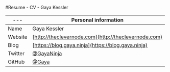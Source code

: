 #Resume - CV - Gaya Kessler

| --- | Personal information |
| --- | --- |
| Name | Gaya Kessler |
| Website | [http://theclevernode.com](http://theclevernode.com) |
| Blog | [https://blog.gaya.ninja](https://blog.gaya.ninja) |
| Twitter | [@GayaNinja](https://twitter.com/GayaNinja) |
| GitHub | [@Gaya](https://github.com/Gaya) |
